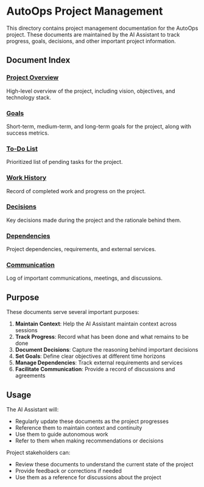 # AutoOps Project Management

This directory contains project management documentation for the AutoOps project. These documents are maintained by the AI Assistant to track progress, goals, decisions, and other important project information.

## Document Index

### [Project Overview](project_overview.md)
High-level overview of the project, including vision, objectives, and technology stack.

### [Goals](goals.md)
Short-term, medium-term, and long-term goals for the project, along with success metrics.

### [To-Do List](todo.md)
Prioritized list of pending tasks for the project.

### [Work History](work_history.md)
Record of completed work and progress on the project.

### [Decisions](decisions.md)
Key decisions made during the project and the rationale behind them.

### [Dependencies](dependencies.md)
Project dependencies, requirements, and external services.

### [Communication](communication.md)
Log of important communications, meetings, and discussions.

## Purpose

These documents serve several important purposes:

1. **Maintain Context**: Help the AI Assistant maintain context across sessions
2. **Track Progress**: Record what has been done and what remains to be done
3. **Document Decisions**: Capture the reasoning behind important decisions
4. **Set Goals**: Define clear objectives at different time horizons
5. **Manage Dependencies**: Track external requirements and services
6. **Facilitate Communication**: Provide a record of discussions and agreements

## Usage

The AI Assistant will:
- Regularly update these documents as the project progresses
- Reference them to maintain context and continuity
- Use them to guide autonomous work
- Refer to them when making recommendations or decisions

Project stakeholders can:
- Review these documents to understand the current state of the project
- Provide feedback or corrections if needed
- Use them as a reference for discussions about the project
